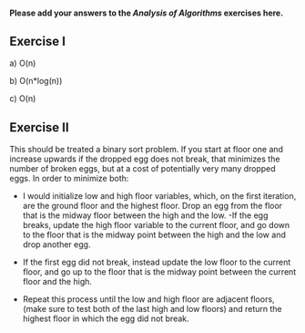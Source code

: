 #### Please add your answers to the ***Analysis of  Algorithms*** exercises here.

## Exercise I

a) O(n)


b) O(n*log(n))


c) O(n)

## Exercise II

This should be treated a binary sort problem. If you start at floor one and increase upwards if the dropped egg does not break, that minimizes the number of broken eggs, but at a cost of potentially very many dropped eggs. In order to minimize both:

-  I would initialize low and high floor variables, which, on the first iteration, are the ground floor and the highest floor. Drop an egg from the floor that is the midway floor between the high and the low. 
  -If the egg breaks, update the high floor variable to the current floor, and go down to the floor that is the midway point between the high and the low and drop another egg. 
  - If the first egg did not break, instead update the low floor to the current floor, and go up to the floor that is the midway point between the current floor and the high. 

- Repeat this process until the low and high floor are adjacent floors, (make sure to test both of the last high and low floors) and return the highest floor in which the egg did not break.
